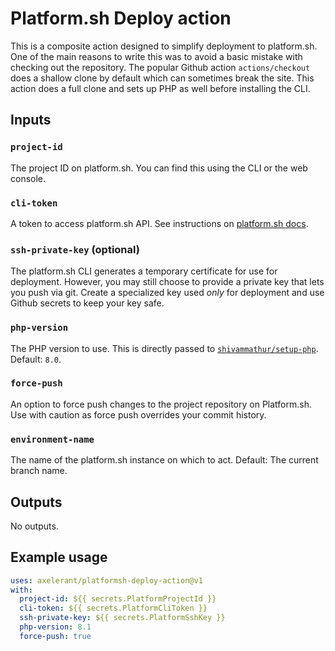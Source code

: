 # Platform.sh Deploy action

This is a composite action designed to simplify deployment to platform.sh. One of the main reasons to write this was to avoid a basic mistake with checking out the repository. The popular Github action `actions/checkout` does a shallow clone by default which can sometimes break the site. This action does a full clone and sets up PHP as well before installing the CLI.

## Inputs

### `project-id`

The project ID on platform.sh. You can find this using the CLI or the web console.

### `cli-token`

A token to access platform.sh API. See instructions on [platform.sh docs](https://docs.platform.sh/development/cli/api-tokens.html).

### `ssh-private-key` (optional)

The platform.sh CLI generates a temporary certificate for use for deployment. However, you may still choose to provide a private key that lets you push via git. Create a specialized key used _only_ for deployment and use Github secrets to keep your key safe.

### `php-version`

The PHP version to use. This is directly passed to [`shivammathur/setup-php`](https://github.com/marketplace/actions/setup-php-action). Default: `8.0`.

### `force-push`

An option to force push changes to the project repository on Platform.sh. Use with caution as force push overrides your commit history.

### `environment-name`

The name of the platform.sh instance on which to act. Default: The current branch name.

## Outputs

No outputs.

## Example usage

```yaml
uses: axelerant/platformsh-deploy-action@v1
with:
  project-id: ${{ secrets.PlatformProjectId }}
  cli-token: ${{ secrets.PlatformCliToken }}
  ssh-private-key: ${{ secrets.PlatformSshKey }}
  php-version: 8.1
  force-push: true
```
